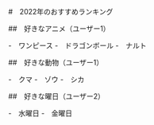 #　2022年のおすすめランキング

##　好きなアニメ（ユーザー1）

-　ワンピース
-　ドラゴンボール
-　ナルト

##　好きな動物（ユーザー1）

-　クマ
-　ゾウ
-　シカ

##　好きな曜日（ユーザー2）

-　水曜日
-　金曜日

